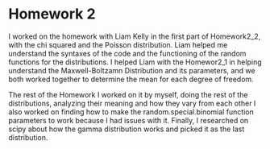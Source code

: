 # Homework 2

I worked on the homework with Liam Kelly in the first part of Homework2_2, with the chi squared and the Poisson distribution.
Liam helped me understand the syntaxes of the code and the functioning of the random functions for the distributions. 
I helped Liam with the Homewor2_1 in helping understand the Maxwell-Boltzamn Distribution and its parameters, and we both worked together 
to determine the mean for each degree of freedom.

The rest of the Homework I worked on it by myself, doing the rest of the distributions, analyzing their meaning and how they vary from each other
I also worked on finding how to make the random.special.binomial function parameters to work because I had issues with it.
Finally, I researched on scipy about how the gamma distribution works and picked it as the last distribution.
